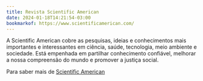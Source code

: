 ```yaml
---
title: Revista Scientific American
date: 2024-01-18T14:21:54-03:00
bookmarkof: https://www.scientificamerican.com/
---
```


A Scientific American cobre as pesquisas, ideias e conhecimentos mais importantes e interessantes em ciência, saúde, tecnologia, meio ambiente e sociedade. Está empenhada em partilhar conhecimento confiável, melhorar a nossa compreensão do mundo e promover a justiça social.

Para saber mais de <a href="https://www.scientificamerican.com/page/about-scientific-american/">Scientific American</a>

